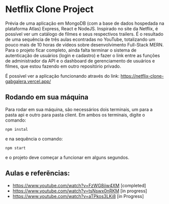 # Netflix Clone Project

Prévia de uma aplicação em MongoDB (com a base de dados hospedada na plataforma Atlas) Express, React e NodeJS. Inspirado no site da Netflix, é possível ver um catálogo de filmes e seus respectivos trailers. É o resultado de uma sequência de três aulas econtradas no YouTube, totalizando um pouco mais de 10 horas de vídeos sobre desenvolvimento Full-Stack MERN. Para o projeto ficar completo, ainda falta terminar o sistema de autenticação de usuários (login e cadastro) e fazer o link entre as funções de administrador da API e o dashboard de gerenciamento de usuários e filmes, que estou fazendo em outro repositório privado.

É possível ver a aplicação funcionando através do link: https://netflix-clone-gabgalera.vercel.app/ 


## Rodando em sua máquina

Para rodar em sua máquina, são necessários dois terminais, um para a pasta api e outro para pasta client. Em ambos os terminais, digite o comando:
```
npm instal
```
e na sequência o comando:
```
npm start
```
e o projeto deve começar a funcionar em alguns segundos.

## Aulas e referẽncias: 
  * https://www.youtube.com/watch?v=FzWG8jiw4XM [completed]
  * https://www.youtube.com/watch?v=tsNswx0nRKM [in progress]
  * https://www.youtube.com/watch?v=aTPkos3LKi8 [in Progress]
